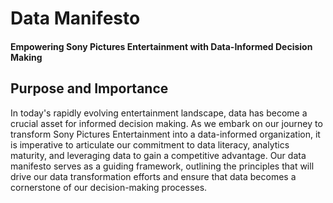 # Data Manifesto
#### Empowering Sony Pictures Entertainment with Data-Informed Decision Making
## Purpose and Importance
In today's rapidly evolving entertainment landscape, data has become a crucial asset for informed decision making. As we embark on our journey to transform Sony Pictures Entertainment into a data-informed organization, it is imperative to articulate our commitment to data literacy, analytics maturity, and leveraging data to gain a competitive advantage. Our data manifesto serves as a guiding framework, outlining the principles that will drive our data transformation efforts and ensure that data becomes a cornerstone of our decision-making processes.
